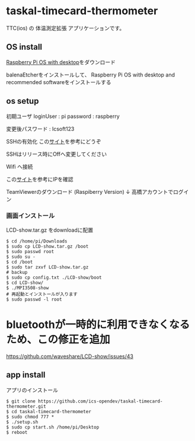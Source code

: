 taskal-timecard-thermometer
===

TTC(ios) の 体温測定拡張 アプリケーションです。

## OS install

[Raspberry Pi OS with desktop](https://www.raspberrypi.org/software/)をダウンロード

balenaEtcherをインストールして、
Raspberry Pi OS with desktop and recommended softwareをインストールする

## os setup

初期ユーザ
 loginUser : pi
 password  : raspberry

変更後パスワード : Icsoft123

SSHの有効化
この[サイト](https://qiita.com/tomokin966/items/bc22d09f97ebeb3955d2)を参考にどうぞ

SSHはリリース時にOffへ変更してください

Wifi へ接続

この[サイト](http://www.openspc2.org/reibun/RaspberryPI/OS/Raspbian/etc/0002/index.html)を参考にIPを確認

TeamViewerのダウンロード (Raspiberry Version)
↓
高橋アカウントでログイン

### 画面インストール

LCD-show.tar.gz をdownloadに配置

```
$ cd /home/pi/Downloads
$ sudo cp LCD-show.tar.gz /boot
$ sudo passwd root
$ sudo su -
$ cd /boot
$ sudo tar zxvf LCD-show.tar.gz
# backup
$ sudo cp config.txt ./LCD-show/boot
$ cd LCD-show/
$ ./MPI3508-show
# 再起動とインストールが入ります
$ sudo passwd -l root
```
# bluetoothが一時的に利用できなくなるため、この修正を追加
https://github.com/waveshare/LCD-show/issues/43

## app install

アプリのインストール
```
$ git clone https://github.com/ics-opendev/taskal-timecard-thermometer.git
$ cd taskal-timecard-thermometer
$ sudo chmod 777 *
$ ./setup.sh
$ sudo cp start.sh /home/pi/Desktop
$ reboot
```
